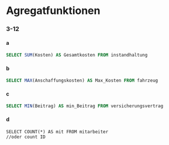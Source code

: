 # Agregatfunktionen
### 3-12
#### a
```SQL
SELECT SUM(Kosten) AS Gesamtkosten FROM instandhaltung
```
#### b
```SQL
SELECT MAX(Anschaffungskosten) AS Max_Kosten FROM fahrzeug
```
#### c
```SQL
SELECT MIN(Beitrag) AS min_Beitrag FROM versicherungsvertrag
```
#### d
```
SELECT COUNT(*) AS mit FROM mitarbeiter
//oder count ID
```
